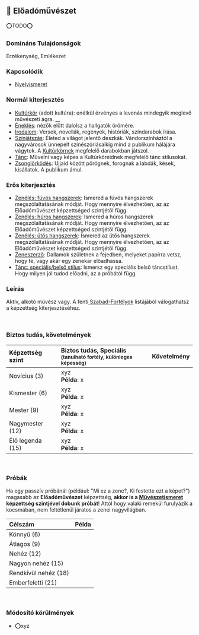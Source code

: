 ## 🔵 Előadóművészet

⭕TODO⭕

### Domináns Tulajdonságok

Érzékenység, Emlékezet

### Kapcsolódik

- [Nyelvismeret](../fortelyok.kiemelt/nyelvismeret.md)

### Normál kiterjesztés

- [Kultúrkör](../fortelyok.kiemelt/kulturkor.md) (adott kultúra): enélkül érvényes a levonás mindegyik meglevő művészeti ágra.
__
- [Éneklés](../fortelyok.szabad/enekles.md): nézők előtt dalolsz a hallgatók örömére.
- [Irodalom](../fortelyok.szabad/irodalom.md): Versek, novellák, regények, históriák, színdarabok írása.
- [Színjátszás](../fortelyok.szabad/szinjatszas.md): Életed a világot jelentő deszkák. Vándorszínháztól a nagyvárosok ünnepelt színészóriásaikig mind a publikum hálájára vágytok. A [Kultúrkörnek](../fortelyok.kiemelt/kulturkor.md) megfelelő darabokban játszol.
- [Tánc](../fortelyok.szabad/tanc.md): Művelni vagy képes a Kultúrköreidnek megfelelő tánc stílusokat.
- [Zsonglőrködés](../fortelyok.szabad/zsonglorkodes.md): Ujjaid között pörögnek, forognak a labdák, kések, kisállatok. A publikum ámul.

### Erős kiterjesztés

- [Zenélés: fúvós hangszerek](../fortelyok.szabad/zeneles_fuvos_hangszerek.md): Ismered a fúvós hangszerek megszólaltatásának módját. Hogy mennyire élvezhetően, az az Előadóművészet képzettséged szintjétől függ.
- [Zenélés: húros hangszerek](../fortelyok.szabad/zeneles_huros_hangszerek.md): Ismered a húros hangszerek megszólaltatásának módját. Hogy mennyire élvezhetően, az az Előadóművészet képzettséged szintjétől függ.
- [Zenélés: ütős hangszerek](../fortelyok.szabad/zeneles_utos_hangszerek.md): Ismered az ütős hangszerek megszólaltatásának módját. Hogy mennyire élvezhetően, az az Előadóművészet képzettséged szintjétől függ.
- [Zeneszerző](../fortelyok.szabad/zeneszerzo.md): Dallamok születnek a fejedben, melyeket papírra vetsz, hogy te, vagy akár egy zenekar előadhassa.
- [Tánc: speciális/belső stílus](../fortelyok.szabad/tanc_belso_stilus.md): Ismersz egy speciális belső táncstílust. Hogy milyen jól tudod előadni, az a próbától függ.

### Leírás

Aktív, alkotó művész vagy. A fenti[ Szabad-Fortélyok](../042_szabad_fortelyok.md) listájából válogathatsz a képzettség kiterjesztéséhez.

<br />

### Biztos tudás, követelmények

| Képzettség szint | Biztos tudás, Speciális <br /><sub>(tanulható fortély, különleges  képesség)</sub> | Követelmény |
|:---------------- |:---------------------------------------------------------------------------------- |:-----------:|
| Novícius (3)     | xyz <br /> **Példa**: x                                                            |             |
| Kismester (6)    | xyz <br /> **Példa**: x                                                            |             |
| Mester (9)       | xyz <br /> **Példa**: x                                                            |             |
| Nagymester (12)  | xyz <br /> **Példa**: x                                                            |             |
| Élő legenda (15) | xyz <br /> **Példa**: x                                                            |             |

<br />

### Próbák

Ha egy passzív próbánál (például: "Mi ez a zene?, Ki festette ezt a képet?") magasabb az **Előadóművészet** képzettség, **akkor is a [Művészetismeret](muveszetismeret.md) képzettség szintjével dobunk próbát**! Attól hogy valaki remekül furulyázik a kocsmában, nem feltétlenül járatos a zenei nagyvilágban.

| Célszám | Példa  |
| :----------- | :----------- |
| Könnyű       (6)  | |
| Átlagos      (9)  | |
| Nehéz        (12) | |
| Nagyon nehéz (15) | |
| Rendkívül nehéz (18) | |
| Emberfeletti (21) | |

<br />

### Módosító körülmények

- ⭕xyz
